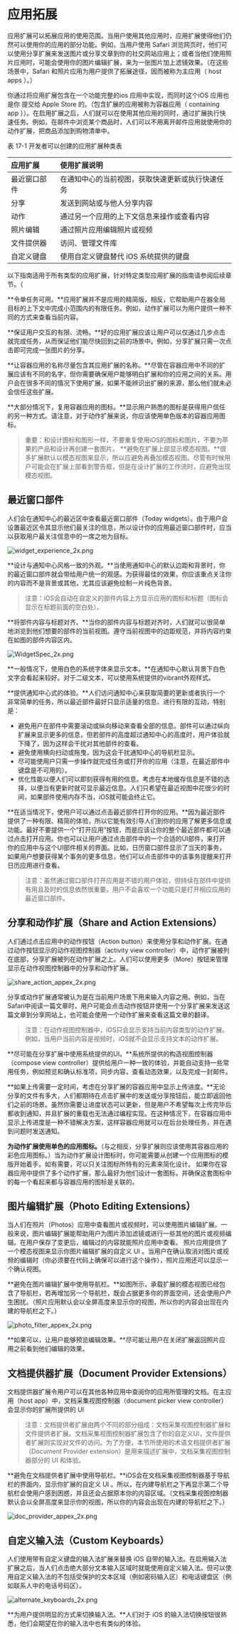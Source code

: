 # 应用拓展

应用扩展可以拓展应用的使用范围。当用户使用其他应用时，应用扩展使得他们仍然可以使用你的应用的部分功能。例如，当用户使用 Safari 浏览网页时，他们可以使用分享扩展来发送图片或分享文章到你的社交网站应用上；或者当他们使用照片应用时，可能会使用你的图片编辑扩展，来为一张图片加上滤镜效果。（在这些场景中，Safari 和照片应用为用户提供了拓展途径，因而被称为主应用（ host apps ）。）

你通过将应用扩展包含在一个功能完整的ios 应用中实现，而同时这个iOS 应用也是你 提交给 Apple Store 的。（包含扩展的应用被称为容器应用（ containing app ））。在启用扩展之后，人们就可以在使用其他应用的同时，通过扩展执行快速任务。例如，在邮件中浏览某个商品时，人们可以不用离开邮件应用就使用你的动作扩展，把商品添加到购物清单中。

表 17-1 开发者可以创建的应用扩展种类表

|应用扩展       |使用扩展说明|
|:------------------|:-------------------------|
|最近窗口部件       |在通知中心的当前视图，获取快速更新或执行快速任务|
|分享              |发送到网站或与他人分享内容|
|动作              |通过另一个应用的上下文信息来操作或查看内容|
|照片编辑          |通过照片应用编辑照片或视频|
|文件提供器        |访问、管理文件库|
|自定义键盘        |使用自定义键盘替代 iOS 系统提供的键盘|

以下指南适用于所有类型的应用扩展，针对特定类型应用扩展的指南请参阅后续章节。（

**令单任务可用。**应用扩展并不是应用的精简版，相反，它帮助用户在器全局目标的上下文中完成小范围内的有限任务。例如，动作扩展可以为用户提供一种不同的方式来查看当前内容。

**保证用户交互的有限、流畅。**好的应用扩展应该让用户可以仅通过几步点击就完成任务，从而保证他们能尽快回到之前的场景中。例如，分享扩展只需一次点击即可完成一张图片的分享。

**让容器应用的名称尽量包含其应用扩展的名称。**尽管在容器应用中不同的扩展应该有不同的名字，但你需要确保用户能够明白扩展和你的应用之间的关系。用户会在很多不同的情况下使用扩展，如果不能辨识出扩展的来源，那么他们就未必会信任这些扩展。

**大部分情况下，复用容器应用的图标。**显示用户熟悉的图标是获得用户信任的另一种方式。请注意，对于动作扩展来说，你应该使用单色版本的容器应用图标。

>重要：和设计图标和图形一样，不要重复使用iOS的图标和图片，不要为苹果的产品和设计再创建一套图片。
**避免在扩展上部显示模态视图。**很多扩展默认以模态视图来显示，所以应避免再叠加模态视图。尽管有时候用户可能会在扩展上部看到警告框，但是在设计扩展的工作流时，应避免出现模态视图。

## 最近窗口部件

人们会在通知中心的最近区中查看最近窗口部件（Today widgets）。由于用户会设置最近区令其显示他们最关注的信息，所以设计你的应用最近窗口部件时，应当以获取用户最关注信息中的一席之地为目标。

![widget_experience_2x.png](/images/widget_experience_2x.png)


**设计与通知中心风格一致的外观。**当使用通知中心的默认边距和背景时，你的最近窗口部件就会带给用户统一的观感。为获得最佳的效果，你应该重点关注你的内容而不是背景或其他，尤其应该避免绘制一片纯色背景。

>注意：iOS会自动在自定义的部件内容上方显示应用的图标和标题（图标会显示在标题前面的空白处）。

**将部件内容与标题对齐。**当你的部件内容与标题对齐时，人们就可以很简单地浏览到他们想要的部件的当前视图。遵守当前视图中的边距规范，并将内容约束在如图的部件内容区内。

![WidgetSpec_2x.png](/images/WidgetSpec_2x.png)

**一般情况下，使用白色的系统字体来显示文本。**在通知中心默认背景下白色文字会看起来较好。对于二级文本，可以使用系统提供的vibrant外观样式。

**提供通知中心式的体验。**人们访问通知中心来获取简要的更新或者执行一个非常简单的任务，所以最近部件最好只显示适量的信息、进行有限的互动，特别是：

- 避免用户在部件中需要滚动或纵向移动来查看全部的信息。部件可以通过纵向扩展来显示更多的信息，但若部件的高度超过通知中心的高度时，用户体验就下降了，因为这样会干扰对其他部件的查看。
- 避免使用横向扫动或拖曳，因为这会干扰通知中心的导航栏显示。
- 尽可能使用户只需一步操作就完成任务或打开你的应用（注意，在最近部件中键盘是不可用的）。
- 优化性能以便人们可以即刻获得有用的信息。考虑在本地缓存信息是不错的选择，以便当有更新时就可显示最近信息。人们只希望在最近视图中花很少的时间，如果部件使用内存不当，iOS就可能会终止它。

**在适当情况下，使用户可以通过点击最近部件打开你的应用。**因为最近部件提供了一种有限、精简的体验，所以它能有效引导人们到你的应用了解更多信息或功能。最好不要提供一个“打开应用”按钮，而是应该让你的整个最近部件都可以通过点击打开应用。你也可以让用户通过点击部件中的一个合适的UI部件，来打开你的应用中与这个UI部件相关的界面。比如，日历窗口部件显示了当天的事务，如果用户想要获得某个事务的更多信息，他们可以点击部件中的该事务提醒来打开日历应用进行查看。

>注意：虽然通过窗口部件打开应用是不错的用户体验，但持续在部件中提供有用且及时的信息依然很重要。用户不会喜欢一个功能只是打开相应应用的最近窗口部件。

## 分享和动作扩展（Share and Action Extensions）

人们通过点击应用中的动作按钮（Action button）来使用分享和动作扩展。在通过动作按钮显示的动作视图控制器（activity view controller）中，动作扩展被列在底部，分享扩展被列在动作扩展之上。人们可以使用更多（More）按钮来管理显示在动作视图控制器中的分享和动作扩展。

![share_action_appex_2x.png](/images/share_action_appex_2x.png)

分享或动作扩展通常被认为是在当前用户场景下用来输入内容之用。例如，当在Safari中阅读一篇文章时，用户可能会点击动作按钮并使用一个分享扩展来发送这篇文章到分享网站上，也可能会使用一个动作扩展来查看这篇文章的翻译。
>注意：在动作视图控制器中，iOS只会显示支持当前内容类型的动作扩展。例如，当用户当前内容是视频时，iOS就不会显示支持文本的动作扩展。

**尽可能在分享扩展中使用系统提供的UI。**系统所提供的构造视图控制器（compose view controller）提供给用户一种一致的体验，并能自动支持一些常用任务，例如预览和确认标准项，同步内容，查看动态效果，以及完成一封邮件。

**如果上传需要一定时间，考虑在分享扩展的容器应用中显示上传进度。**无论分享的文件有多大，人们都期待在点击扩展中的发送或分享按钮后，能立即返回他们之前的场景。虽然你需要让进度状态可以更新，但是用户不希望每次上传完毕后都收到通知，并且扩展的重载也无法通过编程实现。在这种情况下，在容器应用中显示上传进度是一种不错解决方案，这样容器应用就可以在后台处理任务，并在遇到问题时发送通知。

**为动作扩展使用单色的应用图标。**（与之相反，分享扩展则应该使用其容器应用的彩色应用图标。）当为动作扩展设计图标时，你可能需要从创建一个应用图标的模版开始着手。如有需要，可以只关注图标所特有的元素来简化设计。
如果你在容器应用中提供了多个动作扩展，那么最好为他们设计一套图标，并确保这套图标中的每一个看起来都与容器应用的图标是关联的。

## 图片编辑扩展（Photo Editing Extensions）

当人们在照片（Photos）应用中查看图片或视频时，可以使用图片编辑扩展。一般来说，图片编辑扩展能帮助用户为图片添加滤镜或进行一些其他的图片或视频编辑。在用户保存了变更后，编辑过的内容就能照片应用中查看。
照片应用提供了一个模态视图来显示你图片编辑扩展的自定义 UI 。当用户在确认取消对图片或视频的编辑时（你必须要在代码上确保可以进行这个操作），照片应用还可以显示一个确认视图。

**避免在图片编辑扩展中使用导航栏。**如图所示，承载扩展的模态视图已经包含了导航栏，若再增加另一个导航栏，既会占据更多你的界面空间，还会使用户产生困扰。（照片应用默认会以全屏高度来显示你的视图，所以你的内容会出现在内建的导航栏之下。）

![photo_filter_appex_2x.png](/images/photo_filter_appex_2x.png)

**如果可以，让用户能够预览编辑效果。**尽可能让用户在关闭扩展返回照片应用之前看到他们编辑的效果。

## 文档提供器扩展（Document Provider Extensions）

文档提供器扩展令用户可以在其他各种应用中查阅你的应用所管理的文档。在主应用（host app）中，文档采集视图控制器（document picker view controller）会显示你的扩展所提供的 UI

>注意：文档提供者扩展由两个不同的部分组成：文档采集视图控制器扩展和文件提供者扩展。文档采集视图控制器扩展包含了你的自定义UI，文件提供者扩展则实现对文件的访问。为了方便，本节所使用的术语文档提供者扩展（Document Provider extension）是用来描述扩展中，文档采集视图控制器部分的 UI 和体验。

**避免在文档提供者扩展中使用导航栏。**iOS会在文档采集视图控制器基于导航栏的界面内，显示你扩展的自定义 UI 。所以，在内建导航栏之下再显示第二个导航栏会使用户感到困惑，并且还会占据原本你的内容区域。（文档采集视图控制器默认会以全屏高度来显示你的视图，所以你的内容会出现在内建的导航栏之下。）

![doc_provider_appex_2x.png](/images/doc_provider_appex_2x.png)

## 自定义输入法（Custom Keyboards）

人们使用带有自定义键盘的输入法扩展来替换 iOS 自带的输入法。在启用输入法扩展之后，当人们点击绝大部分文本输入区域时就能使用自定义输入法。但可以使用自定义输入法的不包括受保护的文本区域（例如密码输入区）和电话键盘区（例如联系人中的电话号码区）。

![alternate_keyboards_2x.png](/images/alternate_keyboards_2x.png)

**为用户提供明显的方式来切换输入法。**人们对于 iOS 的输入法切换按钮很熟悉，他们会期望在你的输入法中也有类似的体验。











